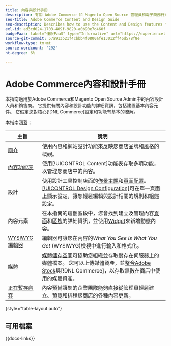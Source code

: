 ```yaml
---
title: 內容與設計手冊
description: 有關 Adobe Commerce 和 Magento Open Source 管理員和電子商務行銷人員適用的內容和設計功能的綜合資訊。
seo-title: Adobe Commerce Content and Design Guide
seo-description: Describes how to use the Content and Design features for Adobe Commerce and Magento Open Source.
exl-id: ad3cd024-1703-409f-9820-a0b90e7d460f
badgePaas: label="僅限PaaS" type="Informative" url="https://experienceleague.adobe.com/zh-hant/docs/commerce/user-guides/product-solutions" tooltip="僅適用於雲端專案(Adobe管理的PaaS基礎結構)和內部部署專案的Adobe Commerce 。"
source-git-commit: 57a913b21f4cbbb4f0800afe13012ff46d578f8e
workflow-type: tm+mt
source-wordcount: '292'
ht-degree: 6%

---
```


# Adobe Commerce內容和設計手冊

本指南適用於Adobe Commerce和Magento Open Source Admin中的內容設計人員和銷售商。 它提供有關內容和設計功能的詳細資訊，包括建置基本內容元件。 它假定您對核心[!DNL Commerce]設定和功能有基本的瞭解。

本指南涵蓋：

| 主旨 | 說明 |
| ------- | ----------- |
| [簡介](introduction.md) | 使用內容和網站設計功能來反映您商店品牌和風格的概觀。 |
| [內容功能表](content-menu.md) | 使用[!UICONTROL Content]功能表存取多項功能，以管理您商店中的內容。 |
| 設計 | 使用設計工具控制店面的[佈景主題](themes.md)和[頁面配置](page-layout.md)。 [[!UICONTROL Design Configuration]](configuration.md)可在單一頁面上顯示設定，讓您輕鬆編輯與設計相關的規則和組態設定。 |
| 內容元素 | 在本指南的這個區段中，您會找到建立及管理內容[頁面](pages.md)和[區塊](blocks.md)的詳細資訊，並使用[Widget](widgets.md)來新增動態內容。 |
| [WYSIWYG編輯器](editor.md) | 編輯器可讓您在內容的&#x200B;_What You See Is What You Get_ (WYSIWYG)檢視中進行輸入和格式化。 |
| 媒體 | [媒體儲存空間](media-storage.md)可協助您組織並存取儲存在伺服器上的媒體檔案。 您可以上傳媒體資產，並[整合Adobe Stock](adobe-stock.md)與[!DNL Commerce]，以存取無數在商店中使用的媒體資產。 |
| [正在暫存內容](content-staging.md) | 內容預備讓您的企業團隊能夠直接從管理員輕鬆建立、預覽和排程您商店的各種內容更新。 |

{style="table-layout:auto"}

## 可用檔案

{{docs-links}}

